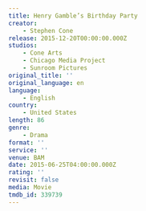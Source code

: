 ```yaml
---
title: Henry Gamble’s Birthday Party
creator:
    - Stephen Cone
release: 2015-12-20T00:00:00.000Z
studios:
    - Cone Arts
    - Chicago Media Project
    - Sunroom Pictures
original_title: ''
original_language: en
language:
    - English
country:
    - United States
length: 86
genre:
    - Drama
format: ''
service: ''
venue: BAM
date: 2015-06-25T04:00:00.000Z
rating: ''
revisit: false
media: Movie
tmdb_id: 339739
---
```



